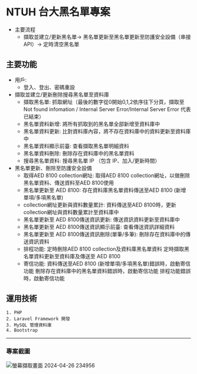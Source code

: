 # NTUH 台大黑名單專案
* 主要流程  
  * 擷取並建立/更新黑名單-> 黑名單更新至黑名單更新至防護安全設備（串接API）-> 定時清空黑名單

## 主要功能
* 用戶:
   * 登入、登出、密碼重設
* 擷取並建立/更新刪除搜尋黑名單至資料庫
  * 擷取黑名單:
     抓取網址（最後的數字從0開始0,1,2依序往下分頁，擷取至 Not found infomation / Internal Server Error/Internal Server Error 代表已結束）
  * 黑名單資料新增:
    將所有抓取到的黑名單全部新增至資料庫中
  * 黑名單資料更新:
    比對資料庫內容，將不存在資料庫中的資料更新至資料庫中
  * 黑名單資料顯示前臺:
    查看擷取黑名單明細資料
  * 黑名單資料刪除:
     刪除存在資料庫中的黑名單資料
  * 搜尋黑名單資料:
      搜尋黑名單 IP （包含 IP、加入/更新時間）
* 黑名單更新、刪除至防護安全設備
    * 取得AED 8100 collection網址:
      取得AED 8100 collection網址，以做刪除黑名單資料、傳送資料至AED 8100使用
    * 黑名單更新至 AED 8100:
      存在資料庫黑名單資料傳送至AED 8100 (新增單項/多項黑名單)
    * collection網址更新與資料數量累計:
      資料傳送至AED 8100時，更新collection網址與資料數量累計至資料庫中
    * 黑名單更新至 AED 8100傳送資訊更新:
      傳送資訊資料更新至資料庫中
    * 黑名單更新至 AED 8100傳送資訊顯示前臺:
      查看傳送資訊詳細資料
    * 黑名單更新至 AED 8100傳送資訊刪除(單筆/多筆):
      刪除存在資料庫中的傳送資訊資料
    * 排程功能:
      定時刪除AED 8100 collection及資料庫黑名單資料
      定時擷取黑名單資料更新至資料庫及傳送至 AED 8100
    * 寄信功能:
      資料傳送至AED 8100 (新增單項/多項黑名單)錯誤時，啟動寄信功能
      刪除存在資料庫中的黑名單資料錯誤時，啟動寄信功能
      排程功能錯誤時，啟動寄信功能

## 運用技術
    1. PHP
    2. Laravel Framework 開發
    3. MySQL 管理資料庫
    4. Bootstrap  
***
### 專案截圖
![螢幕擷取畫面 2024-04-26 234956](https://github.com/hawuyi/NTUH/assets/136839532/17d92501-31ab-4ba3-a5bd-1b8c6df351d3)


